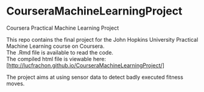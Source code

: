# CourseraMachineLearningProject
Coursera Practical Machine Learning Project

This repo contains the final project for the John Hopkins University Practical Machine Learning course on Coursera.  
The .Rmd file is available to read the code.  
The compiled html file is viewable here: [http://lucfrachon.github.io/CourseraMachineLearningProject/]

The project aims at using sensor data to detect badly executed fitness moves.


